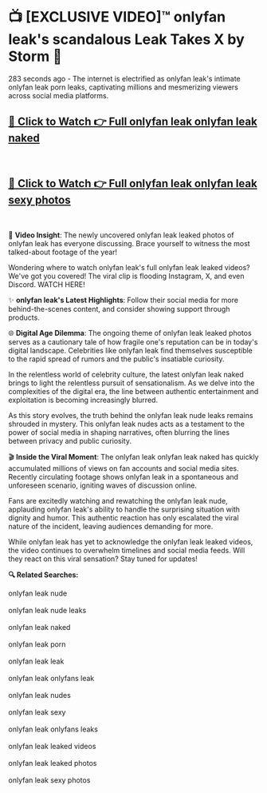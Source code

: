 # 📺 [EXCLUSIVE VIDEO]™ onlyfan leak's scandalous Leak Takes X by Storm 🚀

283 seconds ago - The internet is electrified as onlyfan leak's intimate onlyfan leak porn leaks, captivating millions and mesmerizing viewers across social media platforms.

<h2><a href="https://github-6l9.pages.dev/link1">🔗 Click to Watch 👉 Full onlyfan leak onlyfan leak naked</a></h2><br>
<h2><a href="https://github-6l9.pages.dev/link2">🔗 Click to Watch 👉 Full onlyfan leak onlyfan leak sexy photos</a></h2><br>

🎥 **Video Insight**: The newly uncovered onlyfan leak leaked photos of onlyfan leak has everyone discussing. Brace yourself to witness the most talked-about footage of the year!

Wondering where to watch onlyfan leak's full onlyfan leak leaked videos? We've got you covered! The viral clip is flooding Instagram, X, and even Discord. WATCH HERE!

✨ **onlyfan leak's Latest Highlights**: Follow their social media for more behind-the-scenes content, and consider showing support through products.

🌐 **Digital Age Dilemma**: The ongoing theme of onlyfan leak leaked photos serves as a cautionary tale of how fragile one's reputation can be in today's digital landscape. Celebrities like onlyfan leak find themselves susceptible to the rapid spread of rumors and the public's insatiable curiosity.

In the relentless world of celebrity culture, the latest onlyfan leak naked brings to light the relentless pursuit of sensationalism. As we delve into the complexities of the digital era, the line between authentic entertainment and exploitation is becoming increasingly blurred.

As this story evolves, the truth behind the onlyfan leak nude leaks remains shrouded in mystery. This onlyfan leak nudes acts as a testament to the power of social media in shaping narratives, often blurring the lines between privacy and public curiosity.

🎬 **Inside the Viral Moment**: The onlyfan leak onlyfan leak naked has quickly accumulated millions of views on fan accounts and social media sites. Recently circulating footage shows onlyfan leak in a spontaneous and unforeseen scenario, igniting waves of discussion online.

Fans are excitedly watching and rewatching the onlyfan leak nude, applauding onlyfan leak's ability to handle the surprising situation with dignity and humor. This authentic reaction has only escalated the viral nature of the incident, leaving audiences demanding for more.

While onlyfan leak has yet to acknowledge the onlyfan leak leaked videos, the video continues to overwhelm timelines and social media feeds. Will they react on this viral sensation? Stay tuned for updates!

<strong>🔍 Related Searches:</strong>

onlyfan leak nude
<br><br>
onlyfan leak nude leaks
<br><br>
onlyfan leak naked
<br><br>
onlyfan leak porn
<br><br>
onlyfan leak leak
<br><br>
onlyfan leak onlyfans leak
<br><br>
onlyfan leak nudes
<br><br>
onlyfan leak sexy
<br><br>
onlyfan leak onlyfans leaks
<br><br>
onlyfan leak leaked videos
<br><br>
onlyfan leak leaked photos
<br><br>
onlyfan leak sexy photos
<br><br>

